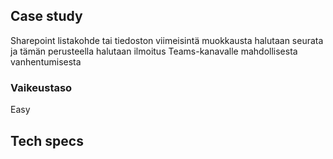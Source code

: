 ## Case study

Sharepoint listakohde tai tiedoston viimeisintä muokkausta halutaan seurata ja tämän perusteella halutaan ilmoitus Teams-kanavalle mahdollisesta vanhentumisesta

### Vaikeustaso
Easy

## Tech specs
